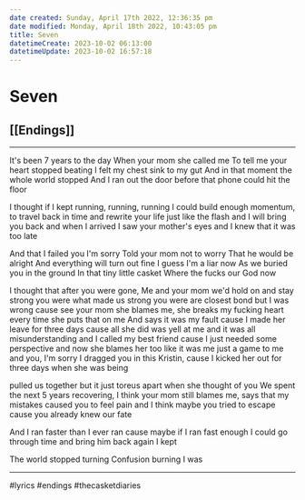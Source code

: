 ```yaml
---
date created: Sunday, April 17th 2022, 12:36:35 pm
date modified: Monday, April 18th 2022, 10:43:05 pm
title: Seven
datetimeCreate: 2023-10-02 06:13:00
datetimeUpdate: 2023-10-02 16:57:18
---
```

# Seven
## [[Endings]]

---

It's been 7 years to the day
When your mom she called me
To tell me your heart stopped beating
I felt my chest sink to my gut
And in that moment the whole world stopped
And I ran out the door before that phone could hit the floor

I thought if I kept running, running, running
I could build enough momentum,
to travel back in time and rewrite your life
just like the flash and I will bring you back
and when I arrived I saw your mother's eyes and I knew that it was too late

And that I failed you I'm sorry
Told your mom not to worry
That he would be alright
And everything will turn out fine
I guess I'm a liar now
As we buried you in the ground
In that tiny little casket
Where the fucks our God now

I thought that after you were gone,
Me and your mom we'd hold on and stay strong you were what made us strong  you were are closest bond but I was wrong cause see your mom she blames me, she breaks my fucking heart every time she puts that on me
And says it was my fault cause I made her leave for three days cause all she did was yell at me and it was all misunderstanding and I called my best friend cause I just needed some perspective and now she blames her too like it was me just a game to me and you, I'm sorry I dragged you in this Kristin,
cause I kicked her out for three days when she was being

pulled us together but it just toreus apart when she thought of you
We spent the next 5 years recovering, I think your mom still blames me, says that my mistakes caused you to feel pain and I think maybe you tried to escape cause you already knew our fate

And I ran faster than I ever ran cause maybe if I ran fast enough I could go through time and bring him back again
I kept

The world stopped turning
Confusion burning I was

---

#lyrics #endings #thecasketdiaries
